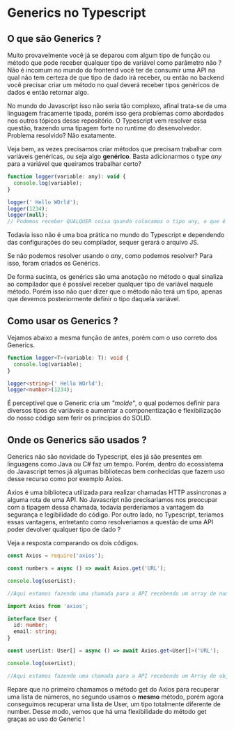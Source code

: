 # Generics no Typescript

## O que são Generics ?

Muito provavelmente você já se deparou com algum tipo de função ou método que pode receber qualquer tipo de variável como parâmetro não ?
Não é incomum no mundo do frontend você ter de consumir uma API na qual não tem certeza de que tipo de dado irá receber, ou então no backend
você precisar criar um método no qual deverá receber tipos genéricos de dados e então retornar algo.

No mundo do Javascript isso não seria tão complexo, afinal trata-se de uma linguagem fracamente tipada, porém isso gera problemas como abordados nos outros tópicos
desse repositório. O Typescript vem resolver essa questão, trazendo uma tipagem forte no runtime do desenvolvedor. Problema resolvido? Não exatamente.

Veja bem, as vezes precisamos criar métodos que precisam trabalhar com variáveis genéricas, ou seja algo **genérico**. Basta adicionarmos o type _any_ para a variável que queiramos trabalhar certo?

```javascript
function logger(variable: any): void {
  console.log(variable);
}

logger(' Hello WOrld');
logger(1234);
logger(null);
// Podemos receber QUALQUER coisa quando colocamos o tipo any, o que é um problema.
```

Todavia isso não é uma boa prática no mundo do Typescript e dependendo das configurações do seu compilador, sequer gerará o arquivo JS.

Se não podemos resolver usando o _any_, como podemos resolver? Para isso, foram criados os Genérics.

De forma sucinta, os genérics são uma anotação no método o qual sinaliza ao compilador que é possível receber qualquer tipo de variável naquele método. Porém isso não quer
dizer que o método não terá um tipo, apenas que devemos posteriormente definir o tipo daquela variável.

## Como usar os Generics ?

Vejamos abaixo a mesma função de antes, porém com o uso correto dos Generics.

```ts
function logger<T>(variable: T): void {
  console.log(variable);
}

logger<string>(' Hello WOrld');
logger<number>(1234);
```

É perceptível que o Generic cria um _"molde"_, o qual podemos definir para diversos tipos de variáveis e aumentar a componentização e flexibilização do nosso código
sem ferir os princípios do SOLID.

## Onde os Generics são usados ?

Generics não são novidade do Typescript, eles já são presentes em linguagens como Java ou C# faz um tempo. Porém, dentro do ecossistema do Javascript temos já algumas bibliotecas bem conhecidas que fazem uso desse recurso como por exemplo Axios.

Axios é uma biblioteca utilizada para realizar chamadas HTTP assincronas a alguma rota de uma API. No Javascript não precisariamos nos preocupar com a tipagem dessa chamada, todavia perderiamos a vantagem da segurança e legibilidade do código. Por outro lado, no Typescript, teriamos essas vantagens, entretanto como resolveriamos a questão de uma API poder devolver qualquer tipo de dado ?

Veja a resposta comparando os dois códigos.

```js
const Axios = require('axios');

const numbers = async () => await Axios.get('URL');

console.log(userList);

//Aqui estamos fazendo uma chamada para a API recebendo um array de numbers
```

```ts
import Axios from 'axios';

interface User {
  id: number;
  email: string;
}

const userList: User[] = async () => await Axios.get<User[]>('URL');

console.log(userList);

//Aqui estamos fazendo uma chamada para a API recebendo um Array de objs do tipo User.
```

Repare que no primeiro chamamos o método get do Axios para recuperar uma lista de números, no segundo usamos o **mesmo** método, porém agora conseguimos recuperar
uma lista de User, um tipo totalmente diferente de number. Desse modo, vemos que há uma flexibilidade do método get graças ao uso do Generic !

